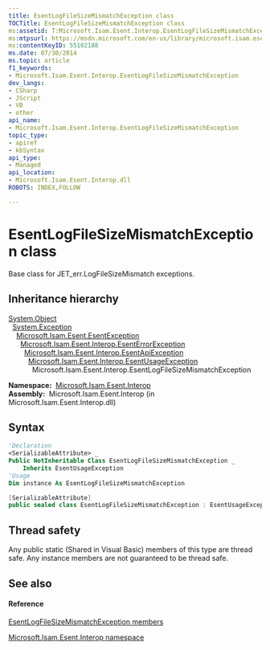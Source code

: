 ```yaml
---
title: EsentLogFileSizeMismatchException class
TOCTitle: EsentLogFileSizeMismatchException class
ms:assetid: T:Microsoft.Isam.Esent.Interop.EsentLogFileSizeMismatchException
ms:mtpsurl: https://msdn.microsoft.com/en-us/library/microsoft.isam.esent.interop.esentlogfilesizemismatchexception(v=EXCHG.10)
ms:contentKeyID: 55102188
ms.date: 07/30/2014
ms.topic: article
f1_keywords:
- Microsoft.Isam.Esent.Interop.EsentLogFileSizeMismatchException
dev_langs:
- CSharp
- JScript
- VB
- other
api_name: 
- Microsoft.Isam.Esent.Interop.EsentLogFileSizeMismatchException
topic_type: 
- apiref
- kbSyntax
api_type: 
- Managed
api_location: 
- Microsoft.Isam.Esent.Interop.dll
ROBOTS: INDEX,FOLLOW

---
```


# EsentLogFileSizeMismatchException class

Base class for JET_err.LogFileSizeMismatch exceptions.

## Inheritance hierarchy

[System.Object](https://docs.microsoft.com/dotnet/api/system.object?redirectedfrom=MSDN)  
  [System.Exception](https://docs.microsoft.com/dotnet/api/system.exception?redirectedfrom=MSDN)  
    [Microsoft.Isam.Esent.EsentException](dn292088\(v=exchg.10\).md)  
      [Microsoft.Isam.Esent.Interop.EsentErrorException](dn274314\(v=exchg.10\).md)  
        [Microsoft.Isam.Esent.Interop.EsentApiException](dn334231\(v=exchg.10\).md)  
          [Microsoft.Isam.Esent.Interop.EsentUsageException](dn350849\(v=exchg.10\).md)  
            Microsoft.Isam.Esent.Interop.EsentLogFileSizeMismatchException  

**Namespace:**  [Microsoft.Isam.Esent.Interop](hh596136\(v=exchg.10\).md)  
**Assembly:**  Microsoft.Isam.Esent.Interop (in Microsoft.Isam.Esent.Interop.dll)

## Syntax

``` vb
'Declaration
<SerializableAttribute> _
Public NotInheritable Class EsentLogFileSizeMismatchException _
    Inherits EsentUsageException
'Usage
Dim instance As EsentLogFileSizeMismatchException
```

``` csharp
[SerializableAttribute]
public sealed class EsentLogFileSizeMismatchException : EsentUsageException
```

## Thread safety

Any public static (Shared in Visual Basic) members of this type are thread safe. Any instance members are not guaranteed to be thread safe.

## See also

#### Reference

[EsentLogFileSizeMismatchException members](dn334558\(v=exchg.10\).md)

[Microsoft.Isam.Esent.Interop namespace](hh596136\(v=exchg.10\).md)

